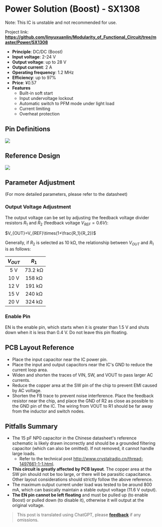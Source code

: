 # Power Solution (Boost) - SX1308

Note: This IC is unstable and not recommended for use.

Project link: **<https://github.com/linyuxuanlin/Modularity_of_Functional_Circuit/tree/master/Power/SX1308>**

- **Principle**: DC/DC (Boost)
- **Input voltage**: 2-24 V
- **Output voltage**: up to 28 V
- **Output current**: 2 A
- **Operating frequency**: 1.2 MHz
- **Efficiency**: up to 97%
- **Price**: ¥0.57
- **Features**
  - Built-in soft start
  - Input undervoltage lockout
  - Automatic switch to PFM mode under light load
  - Current limiting
  - Overheat protection

## Pin Definitions

![](https://f004.backblazeb2.com/file/wiki-media/img/20210713154103.png)

## Reference Design

![](https://f004.backblazeb2.com/file/wiki-media/img/20210715141625.png)

## Parameter Adjustment

(For more detailed parameters, please refer to the datasheet)

### Output Voltage Adjustment

The output voltage can be set by adjusting the feedback voltage divider resistors $R_1$ and $R_2$ (feedback voltage $V_{REF}=0.6 V$):

$V_{OUT}=V_{REF}\times(1+\frac{R_1}{R_2})$

Generally, if $R_2$ is selected as 10 kΩ, the relationship between $V_{OUT}$ and $R_1$ is as follows:

| $V_{OUT}$ |  $R_1$  |
| :-------: | :-----: |
|    5 V    | 73.2 kΩ |
|   10 V    | 158 kΩ  |
|   12 V    | 191 kΩ  |
|   15 V    | 240 kΩ  |
|   20 V    | 324 kΩ  |

### Enable Pin

EN is the enable pin, which starts when it is greater than 1.5 V and shuts down when it is less than 0.4 V. Do not leave this pin floating.

## PCB Layout Reference

- Place the input capacitor near the IC power pin.
- Place the input and output capacitors near the IC's GND to reduce the current loop area.
- Widen and shorten the traces of VIN, SW, and VOUT to pass larger AC currents.
- Reduce the copper area at the SW pin of the chip to prevent EMI caused by AC voltage.
- Shorten the FB trace to prevent noise interference. Place the feedback resistor near the chip, and place the GND of R2 as close as possible to the GND pin of the IC. The wiring from VOUT to R1 should be far away from the inductor and switch nodes.

## Pitfalls Summary

- The 15 pF NP0 capacitor in the Chinese datasheet's reference schematic is likely drawn incorrectly and should be a grounded filtering capacitor (which can also be omitted). If not removed, it cannot handle large loads.
  - Refer to the technical post <http://www.crystalradio.cn/thread-1497661-1-1.html>.
- **This circuit is greatly affected by PCB layout**. The copper area at the SW pin should not be too large, or there will be parasitic capacitance. Other layout considerations should strictly follow the above reference.
- The maximum output current under load was tested to be around 800 mA, which can basically maintain a stable output voltage (11.6 V output).
- **The EN pin cannot be left floating** and must be pulled up (to enable Boost) or pulled down (to disable it), otherwise it will output at the original voltage.

> This post is translated using ChatGPT, please [**feedback**](https://github.com/linyuxuanlin/Wiki_MkDocs/issues/new) if any omissions.